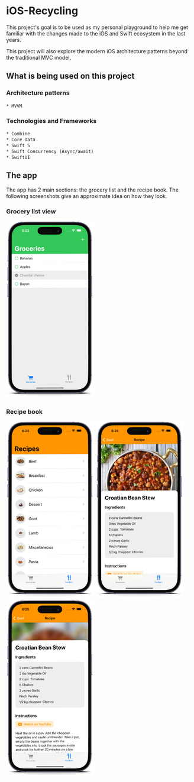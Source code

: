 # iOS-Recycling

This project's goal is to be used as my personal playground to help me get familiar with the changes made to the iOS and Swift ecosystem in the last years.

This project will also explore the modern iOS architecture patterns beyond the traditional MVC model.


## What is being used on this project

### Architecture patterns

    * MVVM


### Technologies and Frameworks

    * Combine
    * Core Data
    * Swift 5
    * Swift Concurrency (Async/await)
    * SwiftUI


## The app

The app has 2 main sections: the grocery list and the recipe book. The following screenshots give an approximate idea on how they look.

### Grocery list view

<img src="/docs/readme/groceries1.jpg" alt="Grocery list" height="480" />

### Recipe book

<div style="flowDirection: horizontal;">
    <img src="/docs/readme/recipes1.jpg" alt="Recipe category list" height="480" />
    <img src="/docs/readme/recipes2.jpg" alt="Recipe list" height="480" />
    <img src="/docs/readme/recipes3.jpg" alt="Recipe" height="480" />
</div>

